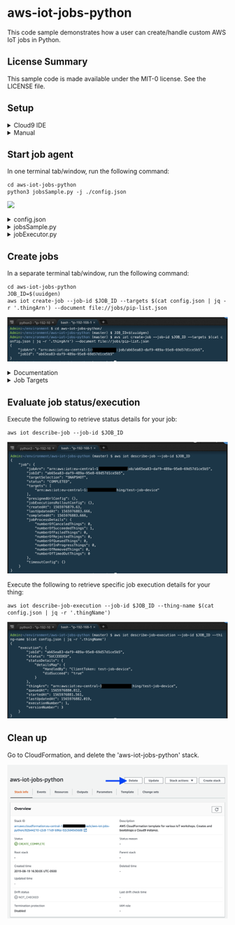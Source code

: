 # aws-iot-jobs-python

This code sample demonstrates how a user can create/handle custom AWS IoT jobs in Python.

## License Summary

This sample code is made available under the MIT-0 license. See the LICENSE file.

## Setup

<details>
  <summary>Cloud9 IDE</summary>
  
  ### Choose a region for deployment
  
| Region  | Template |
| ------------- | ------------- |
| **ap-northeast-1** (Tokyo)  | [![Launch Stack](https://cdn.rawgit.com/buildkite/cloudformation-launch-stack-button-svg/master/launch-stack.svg)](https://console.aws.amazon.com/cloudformation/home#/stacks/new?stackName=aws-iot-jobs-python&templateURL=https://jonslo-aws-samples-ap-northeast-1.s3.amazonaws.com/aws-iot-jobs-python/aws-iot-jobs-python.yaml)  |
| **ap-southeast-1** (Singapore)  | [![Launch Stack](https://cdn.rawgit.com/buildkite/cloudformation-launch-stack-button-svg/master/launch-stack.svg)](https://console.aws.amazon.com/cloudformation/home#/stacks/new?stackName=aws-iot-jobs-python&templateURL=https://jonslo-aws-samples-ap-southeast-1.s3.amazonaws.com/aws-iot-jobs-python/aws-iot-jobs-python.yaml)  |
| **eu-central-1** (Frankfurt)  | [![Launch Stack](https://cdn.rawgit.com/buildkite/cloudformation-launch-stack-button-svg/master/launch-stack.svg)](https://console.aws.amazon.com/cloudformation/home#/stacks/new?stackName=aws-iot-jobs-python&templateURL=https://jonslo-aws-samples-eu-central-1.s3.amazonaws.com/aws-iot-jobs-python/aws-iot-jobs-python.yaml)  |
| **eu-west-1** (Ireland)  | [![Launch Stack](https://cdn.rawgit.com/buildkite/cloudformation-launch-stack-button-svg/master/launch-stack.svg)](https://console.aws.amazon.com/cloudformation/home#/stacks/new?stackName=aws-iot-jobs-python&templateURL=https://jonslo-aws-samples-eu-west-1.s3.amazonaws.com/aws-iot-jobs-python/aws-iot-jobs-python.yaml)  |
| **us-east-1** (N Virginia)  | [![Launch Stack](https://cdn.rawgit.com/buildkite/cloudformation-launch-stack-button-svg/master/launch-stack.svg)](https://console.aws.amazon.com/cloudformation/home#/stacks/new?stackName=aws-iot-jobs-python&templateURL=https://jonslo-aws-samples-us-east-1.s3.amazonaws.com/aws-iot-jobs-python/aws-iot-jobs-python.yaml)  |
| **us-east-2** (Ohio) | [![Launch Stack](https://cdn.rawgit.com/buildkite/cloudformation-launch-stack-button-svg/master/launch-stack.svg)](https://console.aws.amazon.com/cloudformation/home#/stacks/new?stackName=aws-iot-jobs-python&templateURL=https://jonslo-aws-samples-us-east-2.s3.amazonaws.com/aws-iot-jobs-python/aws-iot-jobs-python.yaml)  |
| **us-west-2** (Oregon)  | [![Launch Stack](https://cdn.rawgit.com/buildkite/cloudformation-launch-stack-button-svg/master/launch-stack.svg)](https://console.aws.amazon.com/cloudformation/home#/stacks/new?stackName=aws-iot-jobs-python&templateURL=https://jonslo-aws-samples-us-west-2.s3.amazonaws.com/aws-iot-jobs-python/aws-iot-jobs-python.yaml)  |

### Configure and launch stack

![](https://media.giphy.com/media/WSr73iUNou0yx5ZdXU/giphy.gif)

### Launch Cloud9 IDE

Click the Cloud9 IDE link:
![Stack Output](docs/img/stackOutput.png)

</details>

<details>
  <summary>Manual</summary>

  ### Compatible regions ###
  See the [AWS Region Table](https://aws.amazon.com/about-aws/global-infrastructure/regional-product-services/) for the current list of regions for AWS IoT Core and AWS IoT Device Management.

  ### Required tools ###
  * Linux/macOS (this solution has not been tested on Windows)
  * Python 3.6 or newer
  * [awscli](https://aws.amazon.com/cli/)
  * [jq](https://stedolan.github.io/jq/)
  
  ### Setup thing, certificate, and policy ###

  ```
  # assigning your region to a shell variable makes the next steps easier
  REGION=<set AWS region>

  # save IoT endpoints to variables
  IOT_ENDPOINT=$(aws iot describe-endpoint --region $REGION --endpoint-type iot:Data-ATS | jq -r '.endpointAddress')
  IOT_ENDPOINT_CP=$(aws iot describe-endpoint --region $REGION --endpoint-type iot:CredentialProvider | jq -r '.endpointAddress')

  # assigning your thing name to a shell variable makes the next steps easier
  THING_NAME=test-job-device
  
  # create a thing in the thing registry
  aws iot create-thing --thing-name $THING_NAME --region $REGION
  IOT_THING_ARN=$(aws iot describe-thing --region $REGION --thing-name $THING_NAME | jq -r '.thingArn')

  # create key and certificate for your device and active the device
  aws iot create-keys-and-certificate --region $REGION --set-as-active --public-key-outfile $THING_NAME.public.key --private-key-outfile $THING_NAME.private.key --certificate-pem-outfile $THING_NAME.certificate.pem > /tmp/create_cert_and_keys_response

  # look at the output from the previous command
  cat /tmp/create_cert_and_keys_response

  # output values from the previous call needed in further steps
  CERTIFICATE_ARN=$(jq -r ".certificateArn" /tmp/create_cert_and_keys_response)
  CERTIFICATE_ID=$(jq -r ".certificateId" /tmp/create_cert_and_keys_response)
  echo $CERTIFICATE_ARN
  echo $CERTIFICATE_ID

  # create an IoT policy
  POLICY_NAME=${THING_NAME}_Policy
  aws iot create-policy --region $REGION --policy-name $POLICY_NAME --policy-document '{"Version":"2012-10-17","Statement":[{"Effect":"Allow","Action": "iot:*","Resource":"*"}]}'

  # attach the policy to your certificate
  aws iot attach-policy --policy-name $POLICY_NAME --target $CERTIFICATE_ARN --region $REGION

  # attach the certificate to your thing
  aws iot attach-thing-principal --thing-name $THING_NAME --principal $CERTIFICATE_ARN --region $REGION

  # get AWS IoT endpoint
  aws iot describe-endpoint --endpoint-type iot:Data-ATS

  # make sure you are in aws-iot-jobs-python directory
  cd ./aws-iot-jobs-python

  # setup config.json with jq (you may need to adjust depending on where you stored your certificate/keys)
  cat config.json | jq --arg region "$REGION" --arg thing_arn "$IOT_THING_ARN" --arg endpoint "$IOT_ENDPOINT" --arg endpoint_cp "$IOT_ENDPOINT_CP" '.endpoint = $endpoint | .thingArn = $thing_arn | .credentialsEndpoint = $endpoint_cp | .region = $region | .thingName = "test-job-device" | .rootCaPath = "./AmazonRootCA1.pem" | .deviceCertificatePath = "../test-job-device.certificate.pem" | .privateKeyPath = "../test-job-device.private.key"' > config.tmp.json && mv config.tmp.json config.json
  ```

</details>

## Start job agent

In one terminal tab/window, run the following command:
```
cd aws-iot-jobs-python
python3 jobsSample.py -j ./config.json
```

![](https://media.giphy.com/media/MAisXSUrEGunu4ikBd/giphy.gif)

<details>
  <summary>config.json</summary>

```
{
    "thingName": "<THING-NAME>",
    "thingArn": "<THING-NAME>",
    "region": "<REGION>",
    "deviceCertificatePath": "",
    "privateKeyPath": "",
    "rootCaPath": "",
    "endpoint": "<ENDPOINT>",
    "credentialsEndpoint": "<CREDENTIAL-ENDPOINT-PREFIX>",
    "roleAlias": "<ROLE-ALIAS>",
    "useWebsocket": "false",
    "port": 8883
}
```

| Key  | Description |
| ------------- | ------------- |
| thingName | provides identifier for thing; used as MQTT client ID |
| thingArn | Amazon Resource Name for thing |
| region | AWS region thing resides in |
| deviceCertificatePath | Path of device X.509 certificate |
| privateKeyPath | Path of device private key |
| rootCaPath | Path of Amazon CA certificate |
| endpoint | MQTT broker endpoint (in AWS IoT Core) |
| credentialsEndpoint | credentials endpoint (in AWS IoT Core) used to retrieve temporary credentials |
| roleAlias | used to retrieve temporary credentials with credentials endpoint |
| useWebsocket | determines if WS should be used |
| port | MQTT port |

</details>

<details>
  <summary>jobsSample.py</summary>

### About
Based on [jobsSample.py](https://github.com/aws/aws-iot-device-sdk-python/blob/master/samples/jobs/jobsSample.py) from [aws-iot-device-sdk-python](https://github.com/aws/aws-iot-device-sdk-python).  Modified to include jobExecutor, which handles the execution of specific job documents.

</details>

<details>
  <summary>jobExecutor.py</summary>

### About
Module referenced by [jobsSample.py](jobsSample.py) to handle specific job documents.  Can be modified to handle your custom jobs!

</details>

## Create jobs

In a separate terminal tab/window, run the following command:
```
cd aws-iot-jobs-python
JOB_ID=$(uuidgen)
aws iot create-job --job-id $JOB_ID --targets $(cat config.json | jq -r '.thingArn') --document file://jobs/pip-list.json
```

![](docs/img/createJob.png)

<details>
  <summary>Documentation</summary>

### Example job definitions
You can use the [JSON job documents](jobs/) to schedule a new job execution. You can find more info on each job type here:

#### Basic
* [download-files.json](docs/download-files.md)
* [install-packages.json](docs/install-packages.md)
* [pip-install.json](docs/pip-install.md)
* [pip-list.json](docs/pip-list.md)
* [pip-uninstall.json](docs/pip-uninstall.md)
* [rollback-files.json](docs/rollback-files.md)
* [run-commands.json](docs/run-commands.md)
* [uninstall-packages.json](docs/uninstall-packages.md)
#### Advanced
* [container-logs.json](docs/container-logs.md)
* [list-containers.json](docs/list-containers.md)
* [reboot.json](docs/reboot.md)
* [start-containers.json](docs/start-containers.md)
* [stop-containers.json](docs/stop-containers.md)
* [upload-files.json](docs/upload-files.md)
  
</details>

<details>
  <summary>Job Targets</summary>

### Summary
For the --targets parameter, you can use:
* An IoT Thing Arn
* An IoT Things Group Arn
* A local JSON file [targeting IoT Thing(s)](etc/target-thing.json), [targeting Things Group Arn(s)](etc/target-group.json), or targeting a combination of both!

#### Targeting a IoT Thing/Things Group Arn inline
```
aws iot create-job --targets {THING_OR_THINGS_GROUP_ARN} --document file://jobs/{JSON_JOB_DOCUMENT} --job-id $(uuidgen)
```

#### Targeting with a JSON file
```
aws iot create-job --targets file://etc/target-thing.json --document file://jobs/{JSON_JOB_DOCUMENT} --job-id $(uuidgen)
```

</details>

## Evaluate job status/execution

Execute the following to retrieve status details for your job:
```
aws iot describe-job --job-id $JOB_ID
```

![](docs/img/describeJob.png)

Execute the following to retrieve specific job execution details for your thing:
```
aws iot describe-job-execution --job-id $JOB_ID --thing-name $(cat config.json | jq -r '.thingName')
```

![](docs/img/describeJobExecution.png)


## Clean up

Go to CloudFormation, and delete the 'aws-iot-jobs-python' stack.

![](docs/img/cleanUp.png)